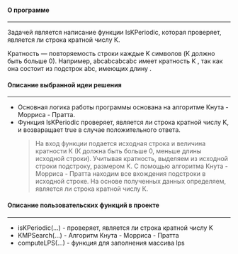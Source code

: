#### О программе
---
Задачей является написание функции IsKPeriodic, которая проверяет, является ли строка кратной числу К.

Кратность — повторяемость строки каждые K символов (K должно быть больше 0).
Например, abcabcabcabc имеет кратность K ,  так как она состоит из подстрок abc, имеющих длину .


#### Описание выбранной идеи решения
---
- Основная логика работы программы основана на алгоритме Кнута - Морриса - Пратта. 
- Функция IsKPeriodic проверяет, является ли строка кратной числу K, и возваращает true в случае положительного ответа.
    > На вход функции подается исходная строка и величина кратности К (К должна быть больше 0, меньше длины исходной строки).
    > Учитывая кратность, выделяем из исходной строки подстроку, размером К.
    > С помощью алгоритма Кнута - Морриса - Пратта находим все вхождения подстроки в исходной строке.
    > На основе полученных данных определяем, является ли строка кратной числу К.


#### Описание пользовательских функций в проекте
---
- isKPeriodic(...) - проверяет, является ли строка кратной числу K
- KMPSearch(...) - Алгоритм Кнута - Морриса - Пратта
- computeLPS(...) - функция для заполнения массива lps
